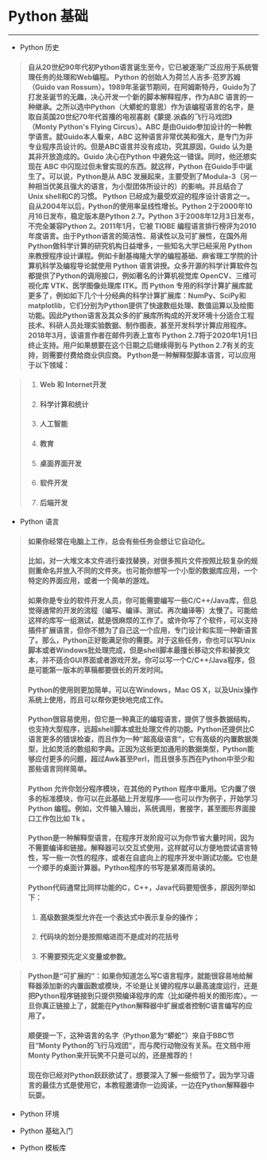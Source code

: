 # Python 基础 #

----------

- Python 历史 
> #### 自从20世纪90年代初Python语言诞生至今，它已被逐渐广泛应用于系统管理任务的处理和Web编程。 Python 的创始人为荷兰人吉多·范罗苏姆（Guido van Rossum）。1989年圣诞节期间，在阿姆斯特丹，Guido为了打发圣诞节的无趣，决心开发一个新的脚本解释程序，作为ABC 语言的一种继承。之所以选中Python（大蟒蛇的意思）作为该编程语言的名字，是取自英国20世纪70年代首播的电视喜剧《蒙提.派森的飞行马戏团》（Monty Python's Flying Circus）。**ABC** 是由Guido参加设计的一种教学语言。就Guido本人看来，**ABC** 这种语言非常优美和强大，是专门为非专业程序员设计的。但是ABC语言并没有成功，究其原因，Guido 认为是其非开放造成的。Guido 决心在Python 中避免这一错误。同时，他还想实现在 **ABC** 中闪现过但未曾实现的东西。就这样，Python 在Guido手中诞生了。可以说，Python是从 **ABC** 发展起来，主要受到了Modula-3（另一种相当优美且强大的语言，为小型团体所设计的）的影响。并且结合了Unix shell和C的习惯。 Python 已经成为最受欢迎的程序设计语言之一。自从2004年以后，Python的使用率呈线性增长。Python 2于2000年10月16日发布，稳定版本是Python 2.7。Python 3于2008年12月3日发布，不完全兼容Python 2。2011年1月，它被 TIOBE 编程语言排行榜评为2010年度语言。由于Python语言的简洁性、易读性以及可扩展性，在国外用Python做科学计算的研究机构日益增多，一些知名大学已经采用 Python 来教授程序设计课程。例如卡耐基梅隆大学的编程基础、麻省理工学院的计算机科学及编程导论就使用 Python 语言讲授。众多开源的科学计算软件包都提供了Python的调用接口，例如著名的计算机视觉库 OpenCV、三维可视化库 VTK、医学图像处理库 ITK。而 Python 专用的科学计算扩展库就更多了，例如如下几个十分经典的科学计算扩展库：NumPy、SciPy和matplotlib，它们分别为Python提供了快速数组处理、数值运算以及绘图功能。因此Python语言及其众多的扩展库所构成的开发环境十分适合工程技术、科研人员处理实验数据、制作图表，甚至开发科学计算应用程序。2018年3月，该语言作者在邮件列表上宣布 Python 2.7将于2020年1月1日终止支持。用户如果想要在这个日期之后继续得到与 Python 2.7有关的支持，则需要付费给商业供应商。 Python是一种解释型脚本语言，可以应用于以下领域：  ####

  > 1. #### Web 和 Internet开发
  > 1. #### 科学计算和统计 ####
  > 1. #### 人工智能 ####
  > 1. #### 教育 ####
  > 1. #### 桌面界面开发 ####
  > 1. #### 软件开发 ####
  > 1. #### 后端开发 ####



- Python 语言
> #### 如果你经常在电脑上工作，总会有些任务会想让它自动化。
> #### 比如，对一大堆文本文件进行查找替换，对很多照片文件按照比较复杂的规则重命名并放入不同的文件夹。也可能你想写一个小型的数据库应用，一个特定的界面应用，或者一个简单的游戏。
> #### 如果你是专业的软件开发人员，你可能需要编写一些C/C++/Java库，但总觉得通常的开发的流程（编写、编译、测试、再次编译等）太慢了。可能给这样的库写一组测试，就是很麻烦的工作了。或许你写了个软件，可以支持插件扩展语言，但你不想为了自己这一个应用，专门设计和实现一种新语言了。那么，Python正好能满足你的需要。对于这些任务，你也可以写Unix脚本或者Windows批处理完成，但是shell脚本最擅长移动文件和替换文本，并不适合GUI界面或者游戏开发。你可以写一个C/C++/Java程序，但是可能第一版本的草稿都要很长的开发时间。
> #### Python的使用则更加简单，可以在Windows，Mac OS X，以及Unix操作系统上使用，而且可以帮你更快地完成工作。
> #### Python很容易使用，但它是一种真正的编程语言，提供了很多数据结构，也支持大型程序，远超shell脚本或批处理文件的功能。Python还提供比C语言更多的错误检查，而且作为一种“超高级语言”，它有高级的内置数据类型，比如灵活的数组和字典。正因为这些更加通用的数据类型，Python能够应付更多的问题，超过Awk甚至Perl，而且很多东西在Python中至少和那些语言同样简单。
> #### Python 允许你划分程序模块，在其他的 Python 程序中重用。它内置了很多的标准模块，你可以在此基础上开发程序——也可以作为例子，开始学习 Python 编程。例如，文件输入输出，系统调用，套接字，甚至图形界面接口工作包比如 Tk 。
> #### Python是一种解释型语言，在程序开发阶段可以为你节省大量时间，因为不需要编译和链接。解释器可以交互式使用，这样就可以方便地尝试语言特性，写一些一次性的程序，或者在自底向上的程序开发中测试功能。它也是一个顺手的桌面计算器。Python程序的书写是紧凑而易读的。
> #### Python代码通常比同样功能的C，C++，Java代码要短很多，原因列举如下： ####
  > 1. #### 高级数据类型允许在一个表达式中表示复杂的操作； ###
  > 1. #### 代码块的划分是按照缩进而不是成对的花括号 ###
  > 1. #### 不需要预先定义变量或参数。 ###



>#### Python是“可扩展的”：如果你知道怎么写C语言程序，就能很容易地给解释器添加新的内置函数或模块，不论是让关键的程序以最高速度运行，还是把Python程序链接到只提供预编译程序的库（比如硬件相关的图形库）。一旦你真正链接上了，就能在Python解释器中扩展或者控制C语言编写的应用了。
>#### 顺便提一下，这种语言的名字（Python意为“蟒蛇”）来自于BBC节目“Monty Python的飞行马戏团”，而与爬行动物没有关系。在文档中用Monty Python来开玩笑不只是可以的，还是推荐的！
>#### 现在你已经对Python跃跃欲试了，想要深入了解一些细节了。因为学习语言的最佳方式是使用它，本教程邀请你一边阅读，一边在Python解释器中玩耍。




- Python 环境



- Python 基础入门



- Python 模板库